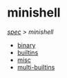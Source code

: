 # minishell

*[spec](..) > minishell*

* [binary](./binary)
* [builtins](./builtins)
* [misc](./misc)
* [multi-builtins](./multi-builtins)
